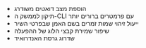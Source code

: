 - הוספת מצב דואטים משודרג
- תיקון לממשק ה-CLI עם פרמטרים ברורים יותר
- ייעול זיהוי שמות זמרים בשם האמן שבפרטי השיר
- שיפור שמירת קבצי הלוג של ההפעלה
- שדרוג גרסת האנדרואיד